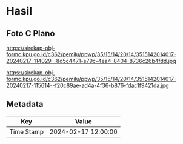 # Hasil

## Foto C Plano

https://sirekap-obj-formc.kpu.go.id/c362/pemilu/ppwp/35/15/14/20/14/3515142014017-20240217-114029--8d5c4471-e79c-4ea4-8404-8736c26b4fdd.jpg

https://sirekap-obj-formc.kpu.go.id/c362/pemilu/ppwp/35/15/14/20/14/3515142014017-20240217-115614--f20c89ae-ad4a-4f36-b876-fdac1f9421da.jpg


## Metadata

| Key        | Value               |
| ---------- | ------------------- |
| Time Stamp | 2024-02-17 12:00:00 |



